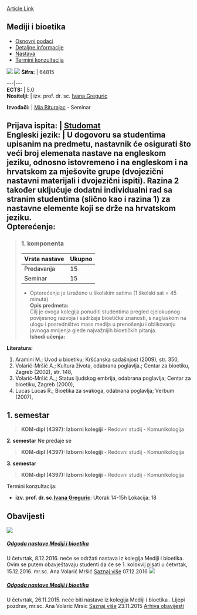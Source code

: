 [Article Link](https://www.fhs.hr/predmet/mib)

## Mediji i bioetika
  * [Osnovni podaci](https://www.fhs.hr/predmet/mib#v1id-523780_591733_1_0 "Osnovni podaci")
  * [Detaljne informacije](https://www.fhs.hr/predmet/mib#v1id-523780_591733_1_1 "Detaljne informacije")
  * [Nastava](https://www.fhs.hr/predmet/mib#v1id-523780_591733_1_2 "Nastava")
  * [Termini konzultacija](https://www.fhs.hr/predmet/mib#v1id-523780_591733_1_3 "Termini konzultacija")


[![](https://www.fhs.hr/img/flags/gif/hr.gif)](https://www.fhs.hr/predmet/mib) [![](https://www.fhs.hr/img/flags/gif/gb.gif)](https://www.fhs.hr/en/course/mab)
**Šifra:** |  64815  
  
---|---  
**ECTS:** |  5.0   
**Nositelji:** |  izv. prof. dr. sc. [Ivana Greguric](https://www.fhs.hr/djelatnik/ivana.greguric)   
  
**Izvođači:** |  [Mia Biturajac](https://www.fhs.hr/djelatnik/mia.biturajac) - Seminar  
  
**Prijava ispita:** |  [Studomat](http://www.isvu.hr/studomat)  
**Engleski jezik:** |  U dogovoru sa studentima upisanim na predmetu, nastavnik će osigurati što veći broj elemenata nastave na engleskom jeziku, odnosno istovremeno i na engleskom i na hrvatskom za mješovite grupe (dvojezični nastavni materijali i dvojezični ispiti). Razina 2 također uključuje dodatni individualni rad sa stranim studentima (slično kao i razina 1) za nastavne elemente koji se drže na hrvatskom jeziku.   
**Opterećenje:**  
---  
> ### 1. komponenta
> | Vrsta nastave | Ukupno  
> ---|---  
> Predavanja | 15  
> Seminar | 15  
> * Opterećenje je izraženo u školskim satima (1 školski sat = 45 minuta)   
**Opis predmeta:**  
> Cilj je ovoga kolegija ponuditi studentima pregled cjelokupnog povijesnog razvoja i sadržaja bioetičke znanosti, s naglaskom na ulogu i posredništvo mass medija u prenošenju i oblikovanju javnoga mnijenja glede najvažnijih bioetičkih pitanja.  
**Ishodi učenja:**  

  
**Literatura:**  
  1. Aramini M.; Uvod u bioetiku; Kršćanska sadašnjost (2009), str. 350, 
  2. Volarić-Mršić A.; Kultura života, odabrana poglavlja.; Centar za bioetiku, Zagreb (2002), str. 148, 
  3. Volarić-Mršić A.,; Status ljudskog embrija, odabrana poglavlja; Centar za bioetiku, Zagreb (2000), 
  4. Lucas Lucas R.; Bioetika za svakoga, odabrana poglavlja; Verbum (2007), 

  
**1. semestar**  
---  
> **KOM-dipl (4397): Izborni kolegiji** - Redovni studij - Komunikologija  
>   
  
**2. semestar** Ne predaje se  
> **KOM-dipl (4397): Izborni kolegiji** - Redovni studij - Komunikologija  
>   
  
**3. semestar**  
> **KOM-dipl (4397): Izborni kolegiji** - Redovni studij - Komunikologija  
>   
Termini konzultacija: 
  * **izv. prof. dr. sc.[Ivana Greguric](https://www.fhs.hr/djelatnik/ivana.greguric)**: 
Utorak 14-15h 
Lokacija: 18 


## Obavijesti
[ ![](https://www.fhs.hr/_pub/themes_static/hrstud2024/default/img/default_news.jpg) ](https://www.fhs.hr/predmet/mib?@=20v4r#news_80500)
#####  [Odgoda nastave Mediji i bioetika](https://www.fhs.hr/predmet/mib?@=20v4r#news_80500)
U četvrtak, 8.12.2016. neće se održati nastava iz kolegija Mediji i bioetika. Ovim se putem obavještavaju studenti da će se 1. kolokvij pisati u četvrtak, 15.12.2016. mr.sc. Ana Volarić Mršić 
[Saznaj više](https://www.fhs.hr/predmet/mib?@=20v4r#news_80500)
07.12.2016
[ ![](https://www.fhs.hr/_pub/themes_static/hrstud2024/default/img/default_news.jpg) ](https://www.fhs.hr/predmet/mib?@=20stc#news_80500)
#####  [Odgoda nastave Mediji i bioetika](https://www.fhs.hr/predmet/mib?@=20stc#news_80500)
U četvrtak, 26.11.2015. neće biti nastave iz kolegija Mediji i bioetika . Lijepi pozdrav, mr.sc. Ana Volaric Mrsic 
[Saznaj više](https://www.fhs.hr/predmet/mib?@=20stc#news_80500)
23.11.2015
[Arhiva obavijesti](https://www.fhs.hr/predmet/mib?@=20oww#news_80500 "Arhiva obavijesti")
